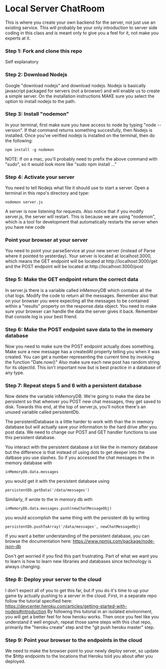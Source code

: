 Local Server ChatRoom
========

This is where you create your own backend for the server, not just use an existing service. This will probably be your only introduction
to server side coding in this class and is meant only to give you a feel for it, not make you experts at it.

### Step 1: Fork and clone this repo
Self explanatory

### Step 2: Download Nodejs
Google "download nodejs" and download nodejs. Nodejs is basically javascript packaged for servers (not a browser) and will enable us to create a simple server. On the installation instructions MAKE sure you select the option to install nodejs to the path.

### Step 3: Install "nodemon"
In your terminal, first make sure you have access to node by typing "node --version". If that command returns something succesfully, then Nodejs is installed. Once you've verified nodejs is installed on the terminal, then do the following:
```
npm install -g nodemon
```
NOTE: If on a mac, you'll probably need to prefix the above command with "sudo", so it would look more like "sudo npm install ..."

### Step 4: Activate your server
You need to tell Nodejs what file it should use to start a server. Open a terminal in this repo's directory and type:
```
nodemon server.js
```
A server is now listening for requests. Also notice that if you modify server.js, the server will restart. This is because we are using "nodemon", which is a tool for development that automatically restarts the server when you have new code

### Point your browser at your server
You need to point your parseService at your new server (instead of Parse where it pointed to yesterday). Your server is located at localhost:3000, which means the GET endpoint will be located at http://localhost:3000/get and the POST endpoint will be located at http://localhost:3000/post

### Step 5: Make the GET endpoint return the correct data
In server.js there is a variable called inMemoryDB which contains all the chat logs. Modify the code to return all the messages. Remember also that on your browser you were expecting all the messages to be contained within a "results" property on the response.data object. You need to make sure your browser can handle the data the server gives it back. Remember that console.log is your best friend. 

### Step 6: Make the POST endpoint save data to the in memory database
Now you need to make sure the POST endpoint actually does something.
Make sure a new message has a createdAt property telling you when it was created. You can get a number representing the current time by invoking the function "Date.now()"
Also make sure each new post has random string for its objectId. This isn't important now but is best practice in a database of any type.

### Step 7: Repeat steps 5 and 6 with a persistent database
Now delete the variable inMemoryDB. We're going to make the data be persistent so that whenver you POST new chat messages, they get saved to disk.
Towards this end, at the top of server.js, you'll notice there's an unused variable called persistentDb.

The persistentDatabase is a little harder to work with than the in memory database but will actually save your information to the hard drive after you post data.
We need to change our POST and GET handler functions to use this persistent database.

You interact with the persistent database a lot like the in memory database but the difference is that
 instead of using dots to get deeper into the datbase you use slashes. So if you accessed the chat messages in the
  in memory database with
```
inMemoryDb.data.messages
```
you would get it with the persistent database using

```
persistentDb.getData('/data/messages')
```

Similarly, if wrote to the in memory db with
```
inMemoryDb.data.messages.push(newChatMessageObj)
```
you would accomplish the same thing with the persistent db by writing
```
persistentDb.pushToArray('/data/messages', newChatMessageObj)
```

If you want a better understanding of the persistent database, you can browse the documentation here: https://www.npmjs.com/package/node-json-db

Don't get worried if you find this part frustrating. Part of what we want you to learn is how to learn new libraries and databases since technology is always changing.


### Step 8: Deploy your server to the cloud
I don't expect all of you to get this far, but if you do it's time to up your game by actually pushing to a server in the cloud.
First, in a separate repo follow the tutorial specified here: https://devcenter.heroku.com/articles/getting-started-with-nodejs#introduction
By following this tutorial in an isolated environment, you will get a better feel for how heroku works. Then once you feel like you understand it
well engouh, repeat those same steps with this chat repo, primarily the "heroku create" step and the "git push heroku master" step.

### Step 9: Point your browser to the endpoints in the cloud
We need to make the browser point to your newly deploy server, so update the $http endpoints to the locations that Heroku
told you about after you deployed.